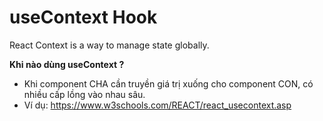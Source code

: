 # useContext Hook

React Context is a way to manage state globally.

**Khi nào dùng useContext ?**

- Khi component CHA cần truyền giá trị xuống cho component CON, có nhiều cấp lồng vào nhau sâu.
- Ví dụ: <https://www.w3schools.com/REACT/react_usecontext.asp>
